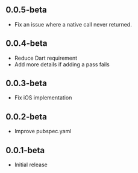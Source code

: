 ## 0.0.5-beta

* Fix an issue where a native call never returned.

## 0.0.4-beta

* Reduce Dart requirement
* Add more details if adding a pass fails

## 0.0.3-beta

* Fix iOS implementation

## 0.0.2-beta

* Improve pubspec.yaml

## 0.0.1-beta

* Initial release
